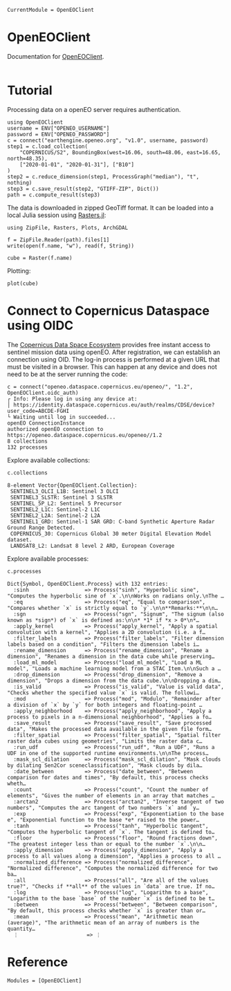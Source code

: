 ```@meta
CurrentModule = OpenEOClient
```

# OpenEOClient

Documentation for [OpenEOClient](https://github.com/Open-EO/openeo-julia-client).


```@index
```


# Tutorial

Processing data on a openEO server requires authentication.


```@example tutorial
using OpenEOClient
username = ENV["OPENEO_USERNAME"]
password = ENV["OPENEO_PASSWORD"]
c = connect("earthengine.openeo.org", "v1.0", username, password)
step1 = c.load_collection(
    "COPERNICUS/S2", BoundingBox(west=16.06, south=48.06, east=16.65, north=48.35),
    ["2020-01-01", "2020-01-31"], ["B10"]
)
step2 = c.reduce_dimension(step1, ProcessGraph("median"), "t", nothing)
step3 = c.save_result(step2, "GTIFF-ZIP", Dict())
path = c.compute_result(step3)
```

The data is downloaded in zipped GeoTiff format.
It can be loaded into a local Julia session using [Rasters.jl](https://rafaqz.github.io/Rasters.jl/stable/):

```@example tutorial
using ZipFile, Rasters, Plots, ArchGDAL

f = ZipFile.Reader(path).files[1]
write(open(f.name, "w"), read(f, String))

cube = Raster(f.name)
```

Plotting:

```@example tutorial
plot(cube)
```

# Connect to Copernicus Dataspace using OIDC

The [Copernicus Data Space Ecosystem](https://dataspace.copernicus.eu/) provides free instant access to sentinel mission data using openEO.
After registration, we can establish an connection using OID.
The log-in process is performed at a given URL that must be visited in a browser.
This can happen at any device and does not need to be at the server running the code:

```
c = connect("openeo.dataspace.copernicus.eu/openeo/", "1.2", OpenEOClient.oidc_auth)
┌ Info: Please log in using any device at:
│ https://identity.dataspace.copernicus.eu/auth/realms/CDSE/device?user_code=ABCDE-FGHI
└ Waiting until log in succeeded...
openEO ConnectionInstance
authorized openEO connection to https://openeo.dataspace.copernicus.eu/openeo//1.2
8 collections
132 processes
```

Explore available collections:

```julia
c.collections
```

```
8-element Vector{OpenEOClient.Collection}:
 SENTINEL3_OLCI_L1B: Sentinel 3 OLCI
 SENTINEL3_SLSTR: Sentinel 3 SLSTR
 SENTINEL_5P_L2: Sentinel 5 Precursor
 SENTINEL2_L1C: Sentinel-2 L1C
 SENTINEL2_L2A: Sentinel-2 L2A
 SENTINEL1_GRD: Sentinel-1 SAR GRD: C-band Synthetic Aperture Radar Ground Range Detected.
 COPERNICUS_30: Copernicus Global 30 meter Digital Elevation Model dataset.
 LANDSAT8_L2: Landsat 8 level 2 ARD, European Coverage
```

Explore available processes:

```julia
c.processes
```

```
Dict{Symbol, OpenEOClient.Process} with 132 entries:
  :sinh                  => Process("sinh", "Hyperbolic sine", "Computes the hyperbolic sine of `x`.\n\nWorks on radians only.\nThe …
  :eq                    => Process("eq", "Equal to comparison", "Compares whether `x` is strictly equal to `y`.\n\n**Remarks:**\n\n…
  :sgn                   => Process("sgn", "Signum", "The signum (also known as *sign*) of `x` is defined as:\n\n* *1* if *x > 0*\n*…
  :apply_kernel          => Process("apply_kernel", "Apply a spatial convolution with a kernel", "Applies a 2D convolution (i.e. a f…
  :filter_labels         => Process("filter_labels", "Filter dimension labels based on a condition", "Filters the dimension labels i…
  :rename_dimension      => Process("rename_dimension", "Rename a dimension", "Renames a dimension in the data cube while preserving…
  :load_ml_model         => Process("load_ml_model", "Load a ML model", "Loads a machine learning model from a STAC Item.\n\nSuch a …
  :drop_dimension        => Process("drop_dimension", "Remove a dimension", "Drops a dimension from the data cube.\n\nDropping a dim…
  :is_valid              => Process("is_valid", "Value is valid data", "Checks whether the specified value `x` is valid. The followi…
  :mod                   => Process("mod", "Modulo", "Remainder after a division of `x` by `y` for both integers and floating-point …
  :apply_neighborhood    => Process("apply_neighborhood", "Apply a process to pixels in a n-dimensional neighborhood", "Applies a fo…
  :save_result           => Process("save_result", "Save processed data", "Makes the processed data available in the given file form…
  :filter_spatial        => Process("filter_spatial", "Spatial filter raster data cubes using geometries", "Limits the raster data c…
  :run_udf               => Process("run_udf", "Run a UDF", "Runs a UDF in one of the supported runtime environments.\n\nThe process…
  :mask_scl_dilation     => Process("mask_scl_dilation", "Mask clouds by dilating Sen2Cor sceneclassification", "Mask clouds by dila…
  :date_between          => Process("date_between", "Between comparison for dates and times", "By default, this process checks wheth…
  :count                 => Process("count", "Count the number of elements", "Gives the number of elements in an array that matches …
  :arctan2               => Process("arctan2", "Inverse tangent of two numbers", "Computes the arc tangent of two numbers `x` and `y…
  :exp                   => Process("exp", "Exponentiation to the base e", "Exponential function to the base *e* raised to the power…
  :tanh                  => Process("tanh", "Hyperbolic tangent", "Computes the hyperbolic tangent of `x`. The tangent is defined to…
  :floor                 => Process("floor", "Round fractions down", "The greatest integer less than or equal to the number `x`.\n\n…
  :apply_dimension       => Process("apply_dimension", "Apply a process to all values along a dimension", "Applies a process to all …
  :normalized_difference => Process("normalized_difference", "Normalized difference", "Computes the normalized difference for two ba…
  :all                   => Process("all", "Are all of the values true?", "Checks if **all** of the values in `data` are true. If no…
  :log                   => Process("log", "Logarithm to a base", "Logarithm to the base `base` of the number `x` is defined to be t…
  :between               => Process("between", "Between comparison", "By default, this process checks whether `x` is greater than or…
  :mean                  => Process("mean", "Arithmetic mean (average)", "The arithmetic mean of an array of numbers is the quantity…
  ⋮                      => ⋮
```

# Reference

```@autodocs
Modules = [OpenEOClient]
```
